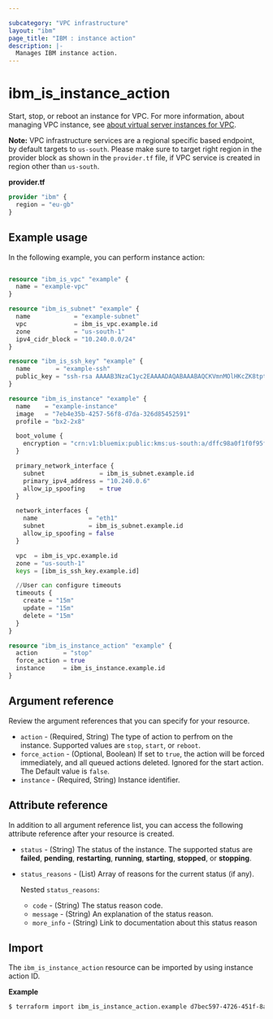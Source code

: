 ```yaml
---

subcategory: "VPC infrastructure"
layout: "ibm"
page_title: "IBM : instance action"
description: |-
  Manages IBM instance action.
---
```


# ibm_is_instance_action

Start, stop, or reboot an instance for VPC. For more information, about managing VPC instance, see [about virtual server instances for VPC](https://cloud.ibm.com/docs/vpc?topic=vpc-about-advanced-virtual-servers).

**Note:** 
VPC infrastructure services are a regional specific based endpoint, by default targets to `us-south`. Please make sure to target right region in the provider block as shown in the `provider.tf` file, if VPC service is created in region other than `us-south`.

**provider.tf**

```terraform
provider "ibm" {
  region = "eu-gb"
}
```

## Example usage

In the following example, you can perform instance action:

```terraform

resource "ibm_is_vpc" "example" {
  name = "example-vpc"
}

resource "ibm_is_subnet" "example" {
  name            = "example-subnet"
  vpc             = ibm_is_vpc.example.id
  zone            = "us-south-1"
  ipv4_cidr_block = "10.240.0.0/24"
}

resource "ibm_is_ssh_key" "example" {
  name       = "example-ssh"
  public_key = "ssh-rsa AAAAB3NzaC1yc2EAAAADAQABAAABAQCKVmnMOlHKcZK8tpt3MP1lqOLAcqcJzhsvJcjscgVERRN7/9484SOBJ3HSKxxNG5JN8owAjy5f9yYwcUg+JaUVuytn5Pv3aeYROHGGg+5G346xaq3DAwX6Y5ykr2fvjObgncQBnuU5KHWCECO/4h8uWuwh/kfniXPVjFToc+gnkqA+3RKpAecZhFXwfalQ9mMuYGFxn+fwn8cYEApsJbsEmb0iJwPiZ5hjFC8wREuiTlhPHDgkBLOiycd20op2nXzDbHfCHInquEe/gYxEitALONxm0swBOwJZwlTDOB7C6y2dzlrtxr1L59m7pCkWI4EtTRLvleehBoj3u7jB4usR"
}

resource "ibm_is_instance" "example" {
  name    = "example-instance"
  image   = "7eb4e35b-4257-56f8-d7da-326d85452591"
  profile = "bx2-2x8"

  boot_volume {
    encryption = "crn:v1:bluemix:public:kms:us-south:a/dffc98a0f1f0f95f6613b3b752286b87:e4a29d1a-2ef0-42a6-8fd2-350deb1c647e:key:5437653b-c4b1-447f-9646-b2a2a4cd6179"
  }

  primary_network_interface {
    subnet               = ibm_is_subnet.example.id
    primary_ipv4_address = "10.240.0.6"
    allow_ip_spoofing    = true
  }

  network_interfaces {
    name              = "eth1"
    subnet            = ibm_is_subnet.example.id
    allow_ip_spoofing = false
  }

  vpc  = ibm_is_vpc.example.id
  zone = "us-south-1"
  keys = [ibm_is_ssh_key.example.id]

  //User can configure timeouts
  timeouts {
    create = "15m"
    update = "15m"
    delete = "15m"
  }
}

resource "ibm_is_instance_action" "example" {
  action       = "stop"
  force_action = true
  instance     = ibm_is_instance.example.id
}


```

## Argument reference

Review the argument references that you can specify for your resource. 

- `action` - (Required, String) The type of action to perfrom on the instance. Supported values are `stop`, `start`, or `reboot`.
- `force_action` - (Optional, Boolean)  If set to `true`, the action will be forced immediately, and all queued actions deleted. Ignored for the start action. The Default value is `false`.
- `instance` - (Required, String) Instance identifier.

## Attribute reference

In addition to all argument reference list, you can access the following attribute reference after your resource is created.

- `status` - (String) The status of the instance. The supported status are **failed**, **pending**, **restarting**, **running**, **starting**, **stopped**, or **stopping**.
- `status_reasons` - (List) Array of reasons for the current status (if any).

  Nested `status_reasons`:
    - `code` - (String) The status reason code.
    - `message` - (String) An explanation of the status reason.
    - `more_info` - (String) Link to documentation about this status reason
    
## Import
The `ibm_is_instance_action` resource can be imported by using instance action ID.

**Example**

```sh
$ terraform import ibm_is_instance_action.example d7bec597-4726-451f-8a63-e62e6f121c32c
```
